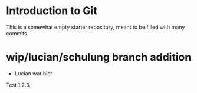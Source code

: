 # Introduction to Git
This is a somewhat empty starter repository, meant to be filled with many commits.

# wip/lucian/schulung branch addition
- Lucian war hier

Test 1.2.3.

